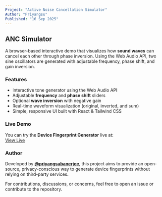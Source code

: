 ```yaml
---
Project: "Active Noise Cancellation Simulator"
Author: "Priyangsu"
Published: "16 Sep 2025"
---
```


## ANC Simulator

A browser-based interactive demo that visualizes how **sound waves** can cancel each other through phase inversion. Using the Web Audio API, two sine oscillators are generated with adjustable frequency, phase shift, and gain inversion.

### Features

- Interactive tone generator using the Web Audio API  
- Adjustable **frequency** and **phase shift** sliders  
- Optional **wave inversion** with negative gain  
- Real-time waveform visualization (original, inverted, and sum)  
- Simple, responsive UI built with React & Tailwind CSS


### Live Demo

You can try the **Device Fingerprint Generator** live at:  
[View Live](https://priyangsubanerjee.github.io/device-fingerprinting/)

### Author

Developed by **[@priyangsubanerjee](https://github.com/priyangsubanerjee)**, this project aims to provide an open-source, privacy-conscious way to generate device fingerprints without relying on third-party services.

For contributions, discussions, or concerns, feel free to open an issue or contribute to the repository.
